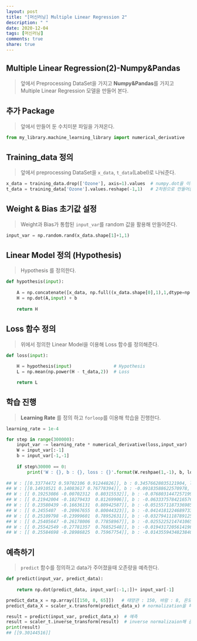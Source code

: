 ```yaml
---
layout: post
title: "[머신러닝] Multiple Linear Regression 2"
description: " "
date: 2020-12-04
tags: [머신러닝]
comments: true
share: true
---
```



## Multiple Linear Regression(2)-Numpy&Pandas

> 앞에서 Preprocessing DataSet을 가지고 **Numpy&Pandas**를 가지고 Multiple Linear Regression 모델을 만들어 본다.



## 추가 Package

> 앞에서 만들어 둔 수치미분 파일을 가져온다.

```python
from my_library.machine_learning_library import numerical_derivative
```



## Training_data 정의

> 앞에서 preprocessing DataSet을 `x_data`, `t_data`(Label)로 나눠준다.

```python
x_data = training_data.drop(['Ozone'], axis=1).values  # numpy.dot을 이용해야 하므로 values만 가져온다.
t_data = training_data['Ozone'].values.reshape(-1,1)   # 2차원으로 만들어준다. 
```



## Weight & Bias 초기값 설정

> Weight과 Bias가 통합된 `input_var`를 random 값을 활용해 만들어준다.

```python
input_var = np.random.rand(x_data.shape[1]+1,1)
```



## Linear Model 정의 (Hypothesis) 

> Hypothesis 를 정의한다.

```python
def hypothesis(input):
    
    A = np.concatenate([x_data, np.full((x_data.shape[0],1),1,dtype=np.float64)], axis=1)
    H = np.dot(A,input) + b
    
    return H
```



## Loss 함수 정의

> 위에서 정의한 Linear Model을 이용해 Loss 함수를 정의해준다.

```python
def loss(input):
    
    H = hypothesis(input)                # Hypothesis    
    L = np.mean(np.power(H - t_data,2))  # Loss

    return L
```



## 학습 진행

> **Learning Rate** 를 정의 하고 `forloop`를 이용해 학습을 진행한다.

```python
learning_rate = 1e-4

for step in range(300000):
    input_var -= learning_rate * numerical_derivative(loss,input_var)
    W = input_var[:-1] 
    b = input_var[-1,-1] 
    
    if step%30000 == 0:
        print('W : {}, b : {}, loss : {}'.format(W.reshpae(1,-1), b, loss(input_var))) 
        
## W : [[0.33774472 0.59702106 0.91244826]], b : 0.34576628035121904, loss : 1.6877422161418247
## W : [[0.14910521 0.14083617 0.76778394]], b : -0.09183588622570978, loss : 0.036627090537938514
## W : [[ 0.19253086 -0.00702312  0.80315532]], b : -0.07680314472571996, loss : 0.02797712392572623
## W : [[ 0.21942004 -0.10279433  0.81269906]], b : -0.0633375784216576, loss : 0.02446836282842487
## W : [[ 0.23580439 -0.16636131  0.80942587]], b : -0.05155711873369851, loss : 0.022914192186538677
## W : [[ 0.2455407  -0.20967655  0.80044323]], b : -0.04141812246897333, loss : 0.022153433439396877
## W : [[ 0.25109798 -0.23999601  0.78952631]], b : -0.032794111878912596, loss : 0.021743981070132583
## W : [[ 0.25405647 -0.26178006  0.77858967]], b : -0.02552252147410651, loss : 0.021506221637416126
## W : [[ 0.25542549 -0.27781357  0.76852548]], b : -0.019431720561419848, loss : 0.021360648301830012
## W : [[ 0.25584698 -0.28986825  0.75967754]], b : -0.014355943482384096, loss : 0.021268465653799314
```





## 예측하기

> `predict` 함수를 정의하고 data가 주어졌을때 오존량을 예측한다.

```python
def predict(input_var, predict_data):
    
    return np.dot(predict_data, input_var[:-1,:])+ input_var[-1] 

predict_data_x = np.array([[150, 8, 65]])   # 태양관 : 150, 바람 : 8, 온도 : 65
predict_data_X = scaler_x.transform(predict_data_x) # normalization을 해준다. 

result = predict(input_var, predict_data_x)  # 예측
result = scaler_t.inverse_transform(result)  # inverse normalizaion해 준다.
print(result)
## [[9.30144516]]
```



